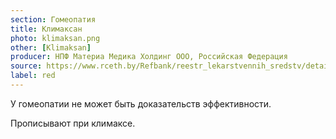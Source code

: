```yaml
---
section: Гомеопатия
title: Климаксан
photo: klimaksan.png
other: [Klimaksan]
producer: НПФ Материа Медика Холдинг ООО, Российская Федерация
source: https://www.rceth.by/Refbank/reestr_lekarstvennih_sredstv/details/6542_03_08_13_18
label: red
---
```


У гомеопатии не может быть доказательств эффективности.

Прописывают при климаксе.
